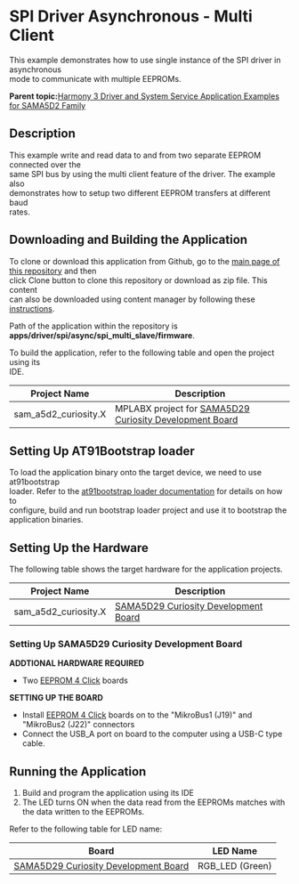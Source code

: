 # SPI Driver Asynchronous - Multi Client

This example demonstrates how to use single instance of the SPI driver in asynchronous<br /> mode to communicate with multiple EEPROMs.

**Parent topic:**[Harmony 3 Driver and System Service Application Examples for SAMA5D2 Family](GUID-89743DCD-F235-4D2D-AE19-B9D1B98911AD.md)

## Description

This example write and read data to and from two separate EEPROM connected over the<br /> same SPI bus by using the multi client feature of the driver. The example also<br /> demonstrates how to setup two different EEPROM transfers at different baud<br /> rates.

## Downloading and Building the Application

To clone or download this application from Github, go to the [main page of this repository](https://github.com/Microchip-MPLAB-Harmony/core_apps_sam_a5d2) and then<br /> click Clone button to clone this repository or download as zip file. This content<br /> can also be downloaded using content manager by following these [instructions](https://github.com/Microchip-MPLAB-Harmony/contentmanager/wiki).

Path of the application within the repository is<br /> **apps/driver/spi/async/spi\_multi\_slave/firmware**.

To build the application, refer to the following table and open the project using its<br /> IDE.

|Project Name|Description|
|------------|-----------|
|sam\_a5d2\_curiosity.X|MPLABX project for [SAMA5D29 Curiosity Development Board](https://www.microchip.com/en-us/development-tool/EV07R15A)|

## Setting Up AT91Bootstrap loader

To load the application binary onto the target device, we need to use at91bootstrap<br /> loader. Refer to the [at91bootstrap loader documentation](GUID-EC647FFE-720B-413C-81C5-6ACA67E7CC7B.md) for details on how to<br /> configure, build and run bootstrap loader project and use it to bootstrap the<br /> application binaries.

## Setting Up the Hardware

The following table shows the target hardware for the application projects.

|Project Name|Description|
|------------|-----------|
|sam\_a5d2\_curiosity.X|[SAMA5D29 Curiosity Development Board](https://www.microchip.com/en-us/development-tool/EV07R15A)|

### Setting Up SAMA5D29 Curiosity Development Board

**ADDTIONAL HARDWARE REQUIRED**

-   Two [EEPROM 4 Click](https://www.mikroe.com/eeprom-4-click) boards

**SETTING UP THE BOARD**

-   Install [EEPROM 4 Click](https://www.mikroe.com/eeprom-4-click) boards on to the "MikroBus1 \(J19\)" and "MikroBus2 \(J22\)" connectors
-   Connect the USB\_A port on board to the computer using a USB-C type cable.

## Running the Application

1.  Build and program the application using its IDE
2.  The LED turns ON when the data read from the EEPROMs matches with the data written to the EEPROMs.

Refer to the following table for LED name:

|Board|LED Name|
|-----|--------|
|[SAMA5D29 Curiosity Development Board](https://www.microchip.com/en-us/development-tool/EV07R15A)|RGB\_LED \(Green\)|

